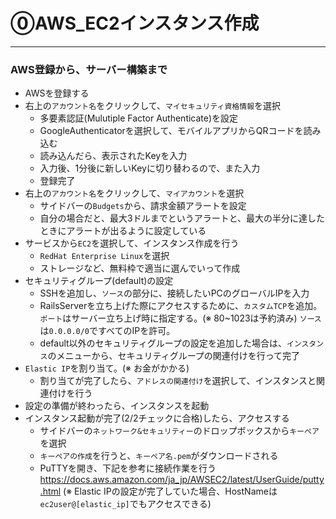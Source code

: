 # ⓪AWS_EC2インスタンス作成

***

### AWS登録から、サーバー構築まで
* AWSを登録する
* 右上の`アカウント名`をクリックして、`マイセキュリティ資格情報`を選択
  - 多要素認証(Mulutiple Factor Authenticate)を設定
  - GoogleAuthenticatorを選択して、モバイルアプリからQRコードを読み込む
  - 読み込んだら、表示されたKeyを入力
  - 入力後、1分後に新しいKeyに切り替わるので、また入力
  - 登録完了
* 右上の`アカウント名`をクリックして、`マイアカウント`を選択
  - サイドバーの`Budgets`から、請求金額アラートを設定
  - 自分の場合だと、最大3ドルまでというアラートと、最大の半分に達したときにアラートが出るように設定している
* サービスから`EC2`を選択して、インスタンス作成を行う
  - `RedHat Enterprise Linux`を選択
  - ストレージなど、無料枠で適当に選んでいって作成
* セキュリティグループ(default)の設定
  - SSHを追加し、`ソース`の部分に、接続したいPCのグローバルIPを入力
  - RailsServerを立ち上げた際にアクセスするために、`カスタムTCP`を追加。`ポート`はサーバー立ち上げ時に指定する。(※ 80~1023は予約済み)
    `ソース`は`0.0.0.0/0`ですべてのIPを許可。
  - default以外のセキュリティグループの設定を追加した場合は、`インスタンス`のメニューから、セキュリティグループの関連付けを行って完了
* `Elastic IP`を割り当て。(※ お金がかかる)
  - 割り当てが完了したら、`アドレスの関連付け`を選択して、インスタンスと関連付けを行う
* 設定の準備が終わったら、インスタンスを起動
* インスタンス起動が完了(2/2チェックに合格)したら、アクセスする
  - サイドバーの`ネットワーク&セキュリティー`のドロップボックスから`キーペア`を選択
  - `キーペアの作成`を行うと、`キーペア名.pem`がダウンロードされる
  - PuTTYを開き、下記を参考に接続作業を行う
    https://docs.aws.amazon.com/ja_jp/AWSEC2/latest/UserGuide/putty.html
   (※ Elastic IPの設定が完了していた場合、HostNameは`ec2user@[elastic_ip]`でもアクセスできる)
